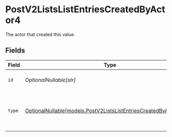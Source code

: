 # PostV2ListsListEntriesCreatedByActor4

The actor that created this value.


## Fields

| Field                                                                                                                        | Type                                                                                                                         | Required                                                                                                                     | Description                                                                                                                  |
| ---------------------------------------------------------------------------------------------------------------------------- | ---------------------------------------------------------------------------------------------------------------------------- | ---------------------------------------------------------------------------------------------------------------------------- | ---------------------------------------------------------------------------------------------------------------------------- |
| `id`                                                                                                                         | *OptionalNullable[str]*                                                                                                      | :heavy_minus_sign:                                                                                                           | An ID to identify the actor.                                                                                                 |
| `type`                                                                                                                       | [OptionalNullable[models.PostV2ListsListEntriesCreatedByActorType4]](../models/postv2listslistentriescreatedbyactortype4.md) | :heavy_minus_sign:                                                                                                           | The type of actor. [Read more information on actor types here](/docs/actors).                                                |
